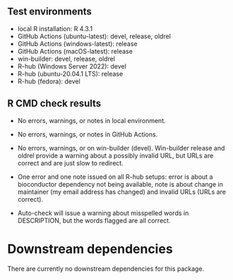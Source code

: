 ## Test environments
* local R installation: R 4.3.1
* GitHub Actions (ubuntu-latest): devel, release, oldrel
* GitHub Actions (windows-latest): release
* GitHub Actions (macOS-latest): release
* win-builder: devel, release, oldrel
* R-hub (Windows Server 2022): devel
* R-hub (ubuntu-20.04.1 LTS): release
* R-hub (fedora): devel

## R CMD check results

* No errors, warnings, or notes in local environment.

* No errors, warnings, or notes in GitHub Actions.

* No errors, warnings, or on win-builder (devel). Win-builder release and oldrel
provide a warning about a possibly invalid URL, but URLs are correct and are 
just slow to redirect.

* One error and one note issued on all R-hub setups: error is about a 
bioconductor dependency not being available, note is about change in maintainer
(my email address has changed) and invalid URLs (URLs are correct).

* Auto-check will issue a warning about misspelled words in DESCRIPTION, 
but the words flagged are all correct.

# Downstream dependencies

There are currently no downstream dependencies for this package.